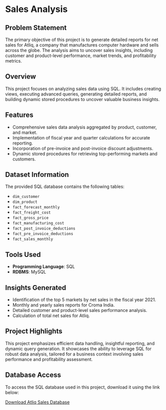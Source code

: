# Sales Analysis

## Problem Statement

The primary objective of this project is to generate detailed reports for net sales for Atliq, a company that manufactures computer hardware and sells across the globe. The analysis aims to uncover sales insights, including customer and product-level performance, market trends, and profitability metrics.

## Overview

This project focuses on analyzing sales data using SQL. It includes creating views, executing advanced queries, generating detailed reports, and building dynamic stored procedures to uncover valuable business insights.

## Features

- Comprehensive sales data analysis aggregated by product, customer, and market.
- Implementation of fiscal year and quarter calculations for accurate reporting.
- Incorporation of pre-invoice and post-invoice discount adjustments.
- Dynamic stored procedures for retrieving top-performing markets and customers.

## Dataset Information

The provided SQL database contains the following tables:

- `dim_customer`
- `dim_product`
- `fact_forecast_monthly`
- `fact_freight_cost`
- `fact_gross_price`
- `fact_manufacturing_cost`
- `fact_post_invoice_deductions`
- `fact_pre_invoice_deductions`
- `fact_sales_monthly`

## Tools Used

- **Programming Language**: SQL
- **RDBMS**: MySQL

## Insights Generated

- Identification of the top 5 markets by net sales in the fiscal year 2021.
- Monthly and yearly sales reports for Croma India.
- Detailed customer and product-level sales performance analysis.
- Calculation of total net sales for Atliq.

## Project Highlights

This project emphasizes efficient data handling, insightful reporting, and dynamic query generation. It showcases the ability to leverage SQL for robust data analysis, tailored for a business context involving sales performance and profitability assessment.

## Database Access

To access the SQL database used in this project, download it using the link below:

[Download Atliq Sales Database](https://drive.google.com/uc?id=1ptEFNEdy0OQ85tDhT-iyy4sjXiwlNehZ&export=download)


